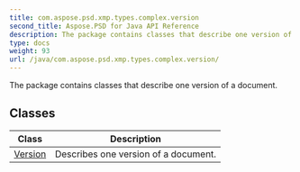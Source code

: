 ```yaml
---
title: com.aspose.psd.xmp.types.complex.version
second_title: Aspose.PSD for Java API Reference
description: The package contains classes that describe one version of a document.
type: docs
weight: 93
url: /java/com.aspose.psd.xmp.types.complex.version/
---
```



The package contains classes that describe one version of a document.


## Classes

| Class | Description |
| --- | --- |
| [Version](../com.aspose.psd.xmp.types.complex.version/version) | Describes one version of a document. |

